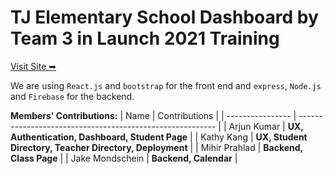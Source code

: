 # TJ Elementary School Dashboard by Team 3 in Launch 2021 Training
[Visit Site ➥](https://tj-elementary-dashboard.vercel.app)

We are using `React.js` and `bootstrap` for the front end and `express`, `Node.js` and `Firebase` for the backend.

**Members' Contributions:**
| Name             | Contributions                                             |
| ---------------- | --------------------------------------------------------- |
| Arjun Kumar      | **UX, Authentication, Dashboard, Student Page**           |
| Kathy Kang       | **UX, Student Directory, Teacher Directory, Deployment**  |
| Mihir Prahlad    | **Backend, Class Page**                                   |
| Jake Mondschein  | **Backend, Calendar**                                     |


